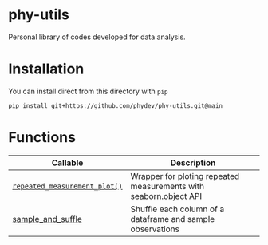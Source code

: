 # phy-utils
Personal library of codes developed for data analysis.

# Installation

You can install direct from this directory with `pip`

```pip install git+https://github.com/phydev/phy-utils.git@main```


# Functions

| Callable | Description |
| ---| --- |
| [`repeated_measurement_plot()`](https://github.com/phydev/phy-utils/blob/9a246eb0a676fbf3fe026f3ffe07e148c8bcb204/phy_utils/phy_utils.py#L4) | Wrapper for ploting repeated measurements with seaborn.object API |
| [sample_and_suffle](#) | Shuffle each column of a dataframe and sample observations |
